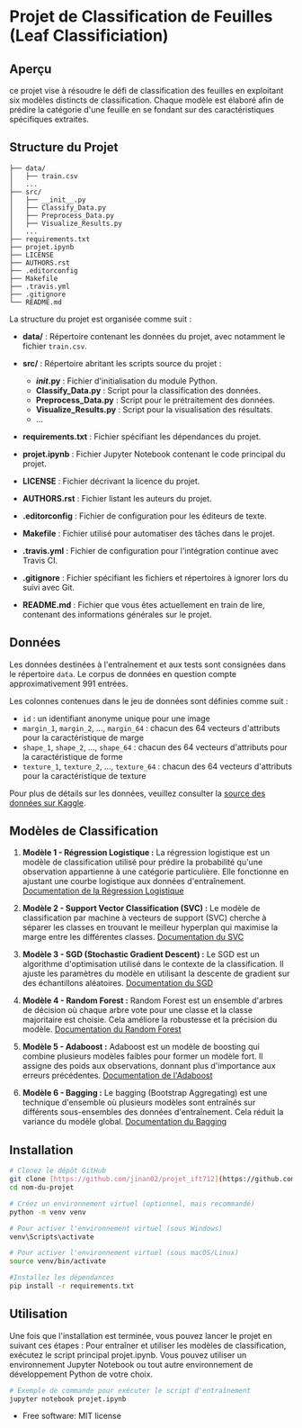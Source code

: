 Projet de Classification de Feuilles (Leaf Classificiation)
============================================================

## Aperçu

ce projet vise à résoudre le défi de classification des feuilles en exploitant six modèles distincts de classification. Chaque modèle est élaboré afin de prédire la catégorie d'une feuille en se fondant sur des caractéristiques spécifiques extraites.

## Structure du Projet

    ├── data/
    │   ├── train.csv
    │   ... 
    ├── src/
    │   ├── __init__.py
    │   ├── Classify_Data.py
    │   ├── Preprocess_Data.py
    │   ├── Visualize_Results.py
    │   ... 
    ├── requirements.txt
    ├── projet.ipynb
    ├── LICENSE
    ├── AUTHORS.rst
    ├── .editorconfig
    ├── Makefile
    ├── .travis.yml
    ├── .gitignore
    └── README.md

La structure du projet est organisée comme suit :

- **data/** : Répertoire contenant les données du projet, avec notamment le fichier `train.csv`.

- **src/** : Répertoire abritant les scripts source du projet :
  - **_init_.py** : Fichier d'initialisation du module Python.
  - **Classify_Data.py** : Script pour la classification des données.
  - **Preprocess_Data.py** : Script pour le prétraitement des données.
  - **Visualize_Results.py** : Script pour la visualisation des résultats.
  - ...

- **requirements.txt** : Fichier spécifiant les dépendances du projet.

- **projet.ipynb** : Fichier Jupyter Notebook contenant le code principal du projet.

- **LICENSE** : Fichier décrivant la licence du projet.

- **AUTHORS.rst** : Fichier listant les auteurs du projet.

- **.editorconfig** : Fichier de configuration pour les éditeurs de texte.

- **Makefile** : Fichier utilisé pour automatiser des tâches dans le projet.

- **.travis.yml** : Fichier de configuration pour l'intégration continue avec Travis CI.

- **.gitignore** : Fichier spécifiant les fichiers et répertoires à ignorer lors du suivi avec Git.

- **README.md** : Fichier que vous êtes actuellement en train de lire, contenant des informations générales sur le projet.


## Données

Les données destinées à l'entraînement et aux tests sont consignées dans le répertoire `data`. Le corpus de données en question compte approximativement 991 entrées.

Les colonnes contenues dans le jeu de données sont définies comme suit :
- `id` : un identifiant anonyme unique pour une image
- `margin_1`, `margin_2`, ..., `margin_64` : chacun des 64 vecteurs d'attributs pour la caractéristique de marge
- `shape_1`, `shape_2`, ..., `shape_64` : chacun des 64 vecteurs d'attributs pour la caractéristique de forme
- `texture_1`, `texture_2`, ..., `texture_64` : chacun des 64 vecteurs d'attributs pour la caractéristique de texture

Pour plus de détails sur les données, veuillez consulter la [source des données sur Kaggle](https://www.kaggle.com/c/leaf-classification/data).

## Modèles de Classification

1. **Modèle 1 - Régression Logistique :** La régression logistique est un modèle de classification utilisé pour prédire la probabilité qu'une observation appartienne à une catégorie particulière. Elle fonctionne en ajustant une courbe logistique aux données d'entraînement. [Documentation de la Régression Logistique](https://scikit-learn.org/stable/modules/linear_model.html#logistic-regression)

2. **Modèle 2 - Support Vector Classification (SVC) :** Le modèle de classification par machine à vecteurs de support (SVC) cherche à séparer les classes en trouvant le meilleur hyperplan qui maximise la marge entre les différentes classes. [Documentation du SVC](https://scikit-learn.org/stable/modules/svm.html#classification)

3. **Modèle 3 - SGD (Stochastic Gradient Descent) :** Le SGD est un algorithme d'optimisation utilisé dans le contexte de la classification. Il ajuste les paramètres du modèle en utilisant la descente de gradient sur des échantillons aléatoires. [Documentation du SGD](https://scikit-learn.org/stable/modules/sgd.html)

4. **Modèle 4 - Random Forest :** Random Forest est un ensemble d'arbres de décision où chaque arbre vote pour une classe et la classe majoritaire est choisie. Cela améliore la robustesse et la précision du modèle. [Documentation du Random Forest](https://scikit-learn.org/stable/modules/ensemble.html#random-forests)

5. **Modèle 5 - Adaboost :** Adaboost est un modèle de boosting qui combine plusieurs modèles faibles pour former un modèle fort. Il assigne des poids aux observations, donnant plus d'importance aux erreurs précédentes. [Documentation de l'Adaboost](https://scikit-learn.org/stable/modules/ensemble.html#adaboost)

6. **Modèle 6 - Bagging :** Le bagging (Bootstrap Aggregating) est une technique d'ensemble où plusieurs modèles sont entraînés sur différents sous-ensembles des données d'entraînement. Cela réduit la variance du modèle global. [Documentation du Bagging](https://scikit-learn.org/stable/modules/ensemble.html#bagging-meta-estimator)


## Installation

   ```bash
   # Clonez le dépôt GitHub
   git clone [https://github.com/jinan02/projet_ift712](https://github.com/jinan02/projet_ift712)
   cd nom-du-projet
   
   # Créez un environnement virtuel (optionnel, mais recommandé)
   python -m venv venv

   # Pour activer l'environnement virtuel (sous Windows) 
   venv\Scripts\activate

   # Pour activer l'environnement virtuel (sous macOS/Linux)
   source venv/bin/activate

   #Installez les dépendances
   pip install -r requirements.txt

```

## Utilisation
Une fois que l'installation est terminée, vous pouvez lancer le projet en suivant ces étapes :
Pour entraîner et utiliser les modèles de classification, exécutez le script principal projet.ipynb. Vous pouvez utiliser un environnement Jupyter Notebook ou tout autre environnement de développement Python de votre choix.

```bash
# Exemple de commande pour exécuter le script d'entraînement
jupyter notebook projet.ipynb
```

* Free software: MIT license

